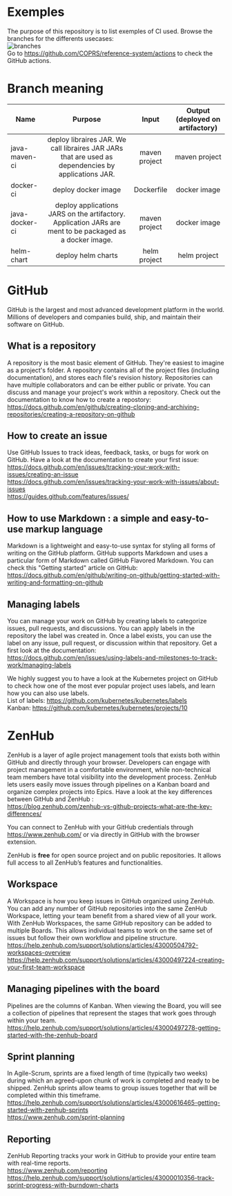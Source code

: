 # Exemples
The purpose of this repository is to list exemples of CI used. Browse the branches for the differents usecases:  
![branches](https://user-images.githubusercontent.com/86782407/132223702-e7fd5351-c091-4a0f-bce5-4f4871e3a4ab.png)  
Go to https://github.com/COPRS/reference-system/actions to check the GitHub actions.

# Branch meaning


| Name | Purpose | Input | Output (deployed on artifactory) |
|------|:------:|:-----:|:------:|
| java-maven-ci | deploy libraires JAR. We call libraires JAR JARs that are used as dependencies by applications JAR. | maven project | maven project |
| docker-ci | deploy docker image | Dockerfile | docker image |
| java-docker-ci | deploy applications JARS on the artifactory. Application JARs are ment to be packaged as a docker image. | maven project | docker image |
| helm-chart | deploy helm charts | helm project | helm project |



# GitHub
GitHub is the largest and most advanced development platform in the world. Millions of developers and companies build, ship, and maintain their software on GitHub.

## What is a repository
A repository is the most basic element of GitHub. They're easiest to imagine as a project's folder. A repository contains all of the project files (including documentation), and stores each file's revision history. Repositories can have multiple collaborators and can be either public or private. You can discuss and manage your project's work within a repository. Check out the documentation to know how to create a repostory:  
https://docs.github.com/en/github/creating-cloning-and-archiving-repositories/creating-a-repository-on-github

## How to create an issue
Use GitHub Issues to track ideas, feedback, tasks, or bugs for work on GitHub. Have a look at the documentation to create your first issue:  
https://docs.github.com/en/issues/tracking-your-work-with-issues/creating-an-issue  
https://docs.github.com/en/issues/tracking-your-work-with-issues/about-issues  
https://guides.github.com/features/issues/

## How to use Markdown : a simple and easy-to-use markup language
Markdown is a lightweight and easy-to-use syntax for styling all forms of writing on the GitHub platform. GitHub supports Markdown and uses a particular form of Markdown called GitHub Flavored Markdown. You can check this "Getting started" article on GitHub:  
https://docs.github.com/en/github/writing-on-github/getting-started-with-writing-and-formatting-on-github

## Managing labels
You can manage your work on GitHub by creating labels to categorize issues, pull requests, and discussions. You can apply labels in the repository the label was created in. Once a label exists, you can use the label on any issue, pull request, or discussion within that repository. Get a first look at the documentation:  
https://docs.github.com/en/issues/using-labels-and-milestones-to-track-work/managing-labels

We highly suggest you to have a look at the Kubernetes project on GitHub to check how one of the most ever popular project uses labels, and learn how you can also use labels.  
List of labels: https://github.com/kubernetes/kubernetes/labels  
Kanban: https://github.com/kubernetes/kubernetes/projects/10

# ZenHub
ZenHub is a layer of agile project management tools that exists both within GitHub and directly through your browser. Developers can engage with project management in a comfortable environment, while non-technical team members have total visibility into the development process. ZenHub lets users easily move issues through pipelines on a Kanban board and organize complex projects into Epics. Have a look at the key differences between GitHub and ZenHub :  
https://blog.zenhub.com/zenhub-vs-github-projects-what-are-the-key-differences/

You can connect to ZenHub with your GitHub credentials through https://www.zenhub.com/ or via directly in GitHub with the browser extension.

ZenHub is **free** for open source project and on public repositories. It allows full access to all ZenHub’s features and functionalities.

## Workspace
A Workspace is how you keep issues in GitHub organized using ZenHub. You can add any number of GitHub repositories into the same ZenHub Workspace, letting your team benefit from a shared view of all your work. With ZenHub Workspaces, the same GitHub repository can be added to multiple Boards. This allows individual teams to work on the same set of issues but follow their own workflow and pipeline structure.  
https://help.zenhub.com/support/solutions/articles/43000504792-workspaces-overview  
https://help.zenhub.com/support/solutions/articles/43000497224-creating-your-first-team-workspace

## Managing pipelines with the board
Pipelines are the columns of Kanban. When viewing the Board, you will see a collection of pipelines that represent the stages that work goes through within your team.  
https://help.zenhub.com/support/solutions/articles/43000497278-getting-started-with-the-zenhub-board

## Sprint planning
In Agile-Scrum, sprints are a fixed length of time (typically two weeks) during which an agreed-upon chunk of work is completed and ready to be shipped. ZenHub sprints allow teams to group issues together that will be completed within this timeframe.  
https://help.zenhub.com/support/solutions/articles/43000616465-getting-started-with-zenhub-sprints  
https://www.zenhub.com/sprint-planning

## Reporting
ZenHub Reporting tracks your work in GitHub to provide your entire team with real-time reports.  
https://www.zenhub.com/reporting  
https://help.zenhub.com/support/solutions/articles/43000010356-track-sprint-progress-with-burndown-charts

